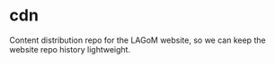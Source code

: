 # cdn
Content distribution repo for the LAGoM website, so we can keep the website repo history lightweight.
